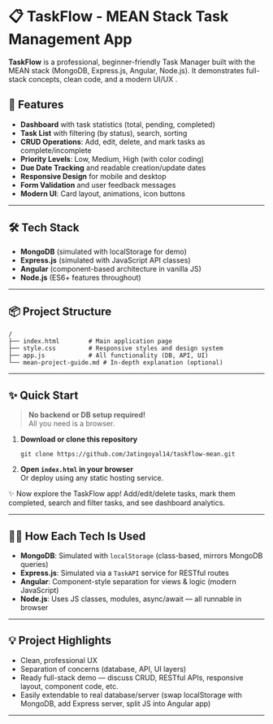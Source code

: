 # 📋 TaskFlow - MEAN Stack Task Management App

**TaskFlow** is a professional, beginner-friendly Task Manager built with the MEAN stack (MongoDB, Express.js, Angular, Node.js). It demonstrates full-stack concepts, clean code, and a modern UI/UX .
## 🚀 Features

- **Dashboard** with task statistics (total, pending, completed)
- **Task List** with filtering (by status), search, sorting
- **CRUD Operations**: Add, edit, delete, and mark tasks as complete/incomplete
- **Priority Levels**: Low, Medium, High (with color coding)
- **Due Date Tracking** and readable creation/update dates
- **Responsive Design** for mobile and desktop
- **Form Validation** and user feedback messages
- **Modern UI**: Card layout, animations, icon buttons

---

## 🛠️ Tech Stack

- **MongoDB** (simulated with localStorage for demo)
- **Express.js** (simulated with JavaScript API classes)
- **Angular** (component-based architecture in vanilla JS)
- **Node.js** (ES6+ features throughout)

---

## 📦 Project Structure

```
/
├── index.html        # Main application page
├── style.css         # Responsive styles and design system
├── app.js            # All functionality (DB, API, UI)
└── mean-project-guide.md # In-depth explanation (optional)
```

---

## ✨ Quick Start

> **No backend or DB setup required!**  
> All you need is a browser.

1. **Download or clone this repository**  
   ```
   git clone https://github.com/Jatingoyal14/taskflow-mean.git
   ```
2. **Open `index.html` in your browser**  
   Or deploy using any static hosting service.

✨ Now explore the TaskFlow app! Add/edit/delete tasks, mark them completed, search and filter tasks, and see dashboard analytics.

---

## 🧑‍💻 How Each Tech Is Used

- **MongoDB**: Simulated with `localStorage` (class-based, mirrors MongoDB queries)
- **Express.js**: Simulated via a `TaskAPI` service for RESTful routes
- **Angular**: Component-style separation for views & logic (modern JavaScript)
- **Node.js**: Uses JS classes, modules, async/await — all runnable in browser


---

## 💡 Project Highlights

- Clean, professional UX
- Separation of concerns (database, API, UI layers)
- Ready full-stack demo — discuss CRUD, RESTful APIs, responsive layout, component code, etc.
- Easily extendable to real database/server (swap localStorage with MongoDB, add Express server, split JS into Angular app)

---


